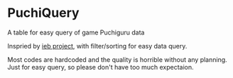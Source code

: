 # PuchiQuery
A table for easy query of game Puchiguru data

Inspried by [ieb project](https://puchi-next.loveliv.es/), with filter/sorting 
for easy data query.

Most codes are hardcoded and the quality is horrible without any planning. Just 
for easy query, so please don't have too much expectaion.

